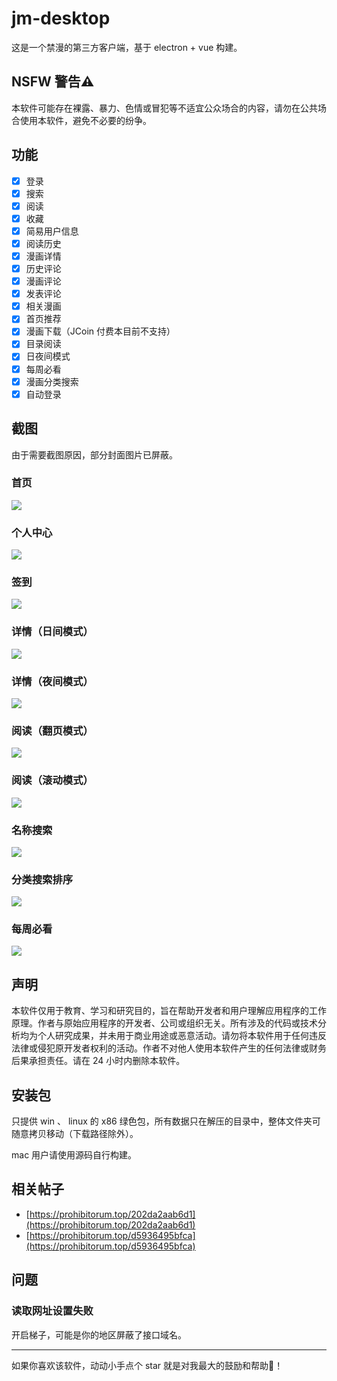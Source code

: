 # jm-desktop

这是一个禁漫的第三方客户端，基于 electron + vue 构建。

## NSFW 警告⚠

本软件可能存在裸露、暴力、色情或冒犯等不适宜公众场合的内容，请勿在公共场合使用本软件，避免不必要的纷争。

## 功能

- [x] 登录
- [x] 搜索
- [x] 阅读
- [x] 收藏
- [x] 简易用户信息
- [x] 阅读历史
- [x] 漫画详情
- [x] 历史评论
- [x] 漫画评论
- [x] 发表评论
- [x] 相关漫画
- [x] 首页推荐
- [x] 漫画下载（JCoin 付费本目前不支持）
- [x] 目录阅读
- [x] 日夜间模式
- [x] 每周必看
- [x] 漫画分类搜索
- [x] 自动登录

## 截图

由于需要截图原因，部分封面图片已屏蔽。

### 首页
![](./readme-assets/首页.png)

### 个人中心
![](./readme-assets/个人中心.png)

### 签到
![](./readme-assets/签到页.png)

### 详情（日间模式）
![](./readme-assets/详情页（日间模式）.png)

### 详情（夜间模式）
![](./readme-assets/详情页（夜间模式）.png)

### 阅读（翻页模式）
![](./readme-assets/阅读（翻页模式）.png)

### 阅读（滚动模式）
![](./readme-assets/阅读（滚动模式）.png)

### 名称搜索
![](./readme-assets/搜索页.png)

### 分类搜索排序
![](./readme-assets/分类搜索.png)

### 每周必看
![](./readme-assets/每周必看.png)

## 声明

本软件仅用于教育、学习和研究目的，旨在帮助开发者和用户理解应用程序的工作原理。作者与原始应用程序的开发者、公司或组织无关。所有涉及的代码或技术分析均为个人研究成果，并未用于商业用途或恶意活动。请勿将本软件用于任何违反法律或侵犯原开发者权利的活动。作者不对他人使用本软件产生的任何法律或财务后果承担责任。请在 24 小时内删除本软件。

## 安装包

只提供 win 、 linux 的 x86 绿色包，所有数据只在解压的目录中，整体文件夹可随意拷贝移动（下载路径除外）。

mac 用户请使用源码自行构建。

## 相关帖子

- [https://prohibitorum.top/202da2aab6d1](https://prohibitorum.top/202da2aab6d1)
- [https://prohibitorum.top/d5936495bfca](https://prohibitorum.top/d5936495bfca)

## 问题

### 读取网址设置失败

开启梯子，可能是你的地区屏蔽了接口域名。

---

如果你喜欢该软件，动动小手点个 star 就是对我最大的鼓励和帮助🙇‍！